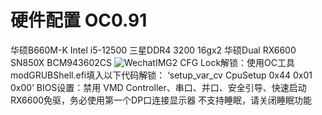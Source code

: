 # 硬件配置 OC0.91
华硕B660M-K
Intel i5-12500
三星DDR4 3200 16gx2
华硕Dual RX6600
SN850X
BCM943602CS
![WechatIMG2](https://github.com/sh0w1ov3/B660M-K-i5-12500-RX6600/assets/33852403/4737144e-d70d-4631-9982-9235704148f7)
CFG Lock解锁：使用OC工具modGRUBShell.efi填入以下代码解锁：
‘setup_var_cv CpuSetup 0x44 0x01 0x00’
BIOS设置：禁用 VMD Controller、串口、并口、安全引导、快速启动
RX6600免驱，务必使用第一个DP口连接显示器
不支持睡眠，请关闭睡眠功能
